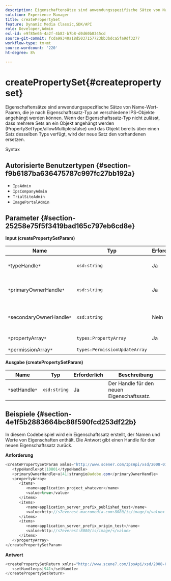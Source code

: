```yaml
---
description: Eigenschaftensätze sind anwendungsspezifische Sätze von Name-Wert-Paaren, die je nach Eigenschaftssatz-Typ an verschiedene IPS-Objekte angehängt werden können. Wenn der Eigenschaftssatz-Typ nicht zulässt, dass mehrere Sets an ein Objekt angehängt werden (PropertySetType/allowMultipleisfalse) und das Objekt bereits über einen Satz desselben Typs verfügt, wird der neue Satz den vorhandenen ersetzen.
solution: Experience Manager
title: createPropertySet
feature: Dynamic Media Classic,SDK/API
role: Developer,Admin
exl-id: e9f85e65-4a2f-4b82-b7b8-d0d60b8345cd
source-git-commit: fcda99340a18d5037157723bb3bdca5fa9df3277
workflow-type: tm+mt
source-wordcount: '220'
ht-degree: 8%

---
```


# createPropertySet{#createpropertyset}

Eigenschaftensätze sind anwendungsspezifische Sätze von Name-Wert-Paaren, die je nach Eigenschaftssatz-Typ an verschiedene IPS-Objekte angehängt werden können. Wenn der Eigenschaftssatz-Typ nicht zulässt, dass mehrere Sets an ein Objekt angehängt werden (PropertySetType/allowMultipleisfalse) und das Objekt bereits über einen Satz desselben Typs verfügt, wird der neue Satz den vorhandenen ersetzen.

Syntax

## Autorisierte Benutzertypen {#section-f9b6187ba636475787c997fc27bb192a}

* `IpsAdmin`
* `IpsCompanyAdmin`
* `TrialSiteAdmin`
* `ImagePortalAdmin`

## Parameter {#section-25258e75f5f3419bad165c797eb6cd8e}

**Input (createPropertySetParam)**

| Name | Typ | Erforderlich | Beschreibung |
|---|---|---|---|
| `*`typeHandle`*` | `xsd:string` | Ja | Der Handle für den Eigenschaftssatz-Typ. |
| `*`primaryOwnerHandle`*` | `xsd:string` | Ja | Das Handle für den primären Eigentümer des Eigenschaftssatzes. |
| `*`secondaryOwnerHandle`*` | `xsd:string` | Nein | Das Handle an den sekundären Eigentümer des Eigenschaftssatzes. |
| `*`propertyArray`*` | `types:PropertyArray` | Ja | Das Array von Eigenschaften. |
| `*`permissionArray`*` | `types:PermissionUpdateArray` |  |  |

**Ausgabe (createPropertySetParam)**

| Name | Typ | Erforderlich | Beschreibung |
|---|---|---|---|
| `*`setHandle`*` | `xsd:string` | Ja | Der Handle für den neuen Eigenschaftssatz. |

## Beispiele {#section-4e1f5b2883664bc88f590fcd253df22b}

In diesem Codebeispiel wird ein Eigenschaftssatz erstellt, der Namen und Werte von Eigenschaften enthält. Die Antwort gibt einen Handle für den neuen Eigenschaftssatz zurück.

**Anforderung**

```java
<createPropertySetParam xmlns="http://www.scene7.com/IpsApi/xsd/2008-01-15">
   <typeHandle>pt|10801</typeHandle>
   <primaryOwnerHandle>u|41|strangio@adobe.com</primaryOwnerHandle>
   <propertyArray>
      <items>
         <name>application_project_whatever</name>
         <value>true</value>
      </items>
      <items>
         <name>application_server_prefix_published_test</name>
         <value>http://s7everest.macromedia.com:8080/is/image/</value>
      </items>
      <items>
         <name>application_server_prefix_origin_test</name>
         <value>http://s7everest:8080/is/image/</value>
      </items>
   </propertyArray>
</createPropertySetParam>
```

**Antwort**

```java
<createPropertySetReturn xmlns="http://www.scene7.com/IpsApi/xsd/2008-01-15">
   <setHandle>ps|941</setHandle>
</createPropertySetReturn>
```
